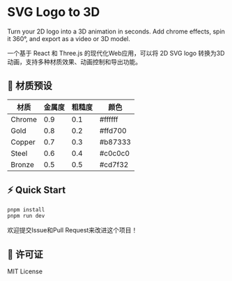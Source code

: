 # SVG Logo to 3D

Turn your 2D logo into a 3D animation in seconds. Add chrome effects, spin it 360°, and export as a video or 3D model.

一个基于 React 和 Three.js 的现代化Web应用，可以将 2D SVG logo 转换为3D动画，支持多种材质效果、动画控制和导出功能。

## 🎨 材质预设

| 材质 | 金属度 | 粗糙度 | 颜色 |
|------|--------|--------|------|
| Chrome | 0.9 | 0.1 | #ffffff |
| Gold | 0.8 | 0.2 | #ffd700 |
| Copper | 0.7 | 0.3 | #b87333 |
| Steel | 0.6 | 0.4 | #c0c0c0 |
| Bronze | 0.5 | 0.5 | #cd7f32 |

## ⚡️ Quick Start

```bash
pnpm install
pnpm run dev
```

欢迎提交Issue和Pull Request来改进这个项目！

## 📄 许可证

MIT License